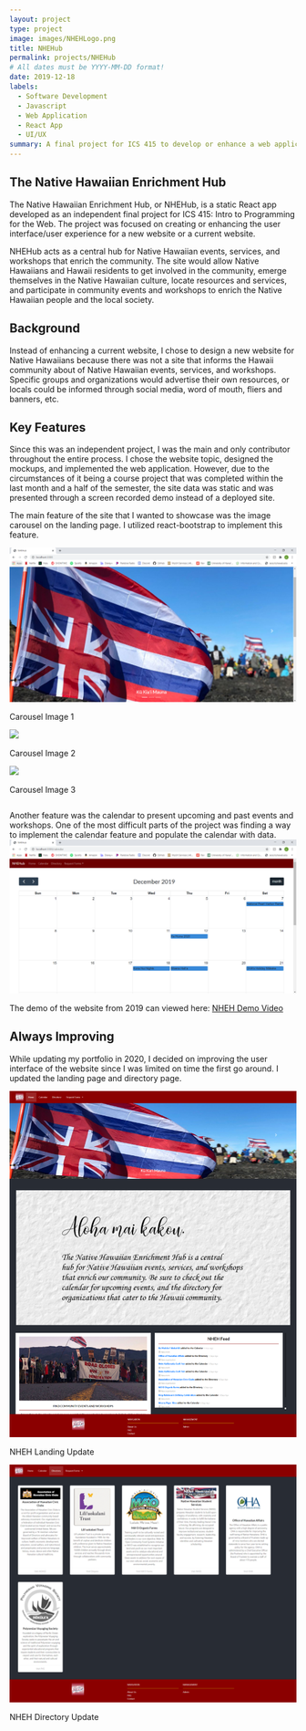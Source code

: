 ```yaml
---
layout: project
type: project
image: images/NHEHLogo.png
title: NHEHub
permalink: projects/NHEHub
# All dates must be YYYY-MM-DD format!
date: 2019-12-18
labels:
  - Software Development
  - Javascript
  - Web Application
  - React App
  - UI/UX
summary: A final project for ICS 415 to develop or enhance a web application with focus on user interface.
---
```


## The Native Hawaiian Enrichment Hub
The Native Hawaiian Enrichment Hub, or NHEHub, is a static React app developed as an independent final project for ICS 415: Intro to Programming for the Web. The project was focused on creating or enhancing the user interface/user experience for a new website or a current website.

NHEHub acts as a central hub for Native Hawaiian events, services, and workshops that enrich the community. The site would allow Native Hawaiians and Hawaii residents to get involved in the community, emerge themselves in the Native Hawaiian culture, locate resources and services, and participate in community events and workshops to enrich the Native Hawaiian people and the local society.

## Background
Instead of enhancing a current website, I chose to design a new website for Native Hawaiians because there was not a site that informs the Hawaii community about of Native Hawaiian events, services, and workshops. Specific groups and organizations would advertise their own resources, or locals could be informed through social media, word of mouth, fliers and banners, etc.

## Key Features
Since this was an independent project, I was the main and only contributor throughout the entire process. I chose the website topic, designed the mockups, and implemented the web application. However, due to the circumstances of it being a course project that was completed within the last month and a half of the semester, the site data was static and was presented through a screen recorded demo instead of a deployed site.

The main feature of the site that I wanted to showcase was the image carousel on the landing page. I utilized react-bootstrap to implement this feature.
<div class="ui three column grid">
  <div class="column">
    <div class="ui segment">
      <img class="ui image" src="../images/NHEHCarousel1.PNG">
      <p>Carousel Image 1</p>
    </div>
  </div>
  <div class="column">
    <div class="ui segment">
      <img class="ui image" src="../images/NHEHCarousel2.PNG">
      <p>Carousel Image 2</p>
    </div>
  </div>
  <div class="column">
    <div class="ui segment">
      <img class="ui image" src="../images/NHEHCarousel3.PNG">
      <p>Carousel Image 3</p>
    </div>
  </div>
</div>

Another feature was the calendar to present upcoming and past events and workshops. One of the most difficult parts of the project was finding a way to implement the calendar feature and populate the calendar with data.
<img class="ui centered fluid image" src="../images/NHEHCalendar.PNG">

The demo of the website from 2019 can viewed here: <a href="https://youtu.be/81snQbHYL_s">NHEH Demo Video</a>

## Always Improving
While updating my portfolio in 2020, I decided on improving the user interface of the website since I was limited on time the first go around. I updated the landing page and directory page.

<img class="ui centered fluid image" src="../images/NHEHLanding.png">
<p>NHEH Landing Update</p>
<img class="ui centered fluid image" src="../images/NHEHDirectory.png">
<p>NHEH Directory Update</p>
